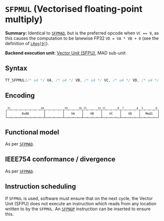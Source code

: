 # `SFPMUL` (Vectorised floating-point multiply)

**Summary:** Identical to [`SFPMAD`](SFPMAD.md), but is the preferred opcode when `VC == 9`, as this causes the computation to be lanewise FP32 `VD = VA * VB + 0` (see the definition of [`LReg[9]`](LReg.md)).

**Backend execution unit:** [Vector Unit (SFPU)](VectorUnit.md), MAD sub-unit

## Syntax

```c
TT_SFPMUL(/* u4 */ VA, /* u4 */ VB, /* u4 */ VC, /* u4 */ VD, /* u4 */ Mod1)
```

## Encoding

![](../../../Diagrams/Out/Bits32_SFPMUL.svg)

## Functional model

As per [`SFPMAD`](SFPMAD.md#functional-model).

## IEEE754 conformance / divergence

As per [`SFPMAD`](SFPMAD.md#ieee754-conformance--divergence).

## Instruction scheduling

If `SFPMUL` is used, software must ensure that on the next cycle, the Vector Unit (SFPU) does not execute an instruction which reads from any location written to by the `SFPMUL`. An [`SFPNOP`](SFPNOP.md) instruction can be inserted to ensure this.
